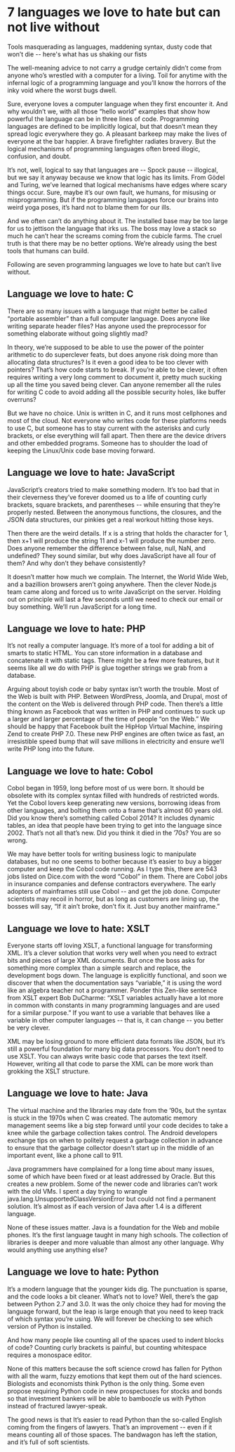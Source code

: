 # 7 languages we love to hate but can not live without

<!-- https://www.infoworld.com/article/3072163/application-development/7-programming-languages-we-love-to-hate-but-cant-live-without.html -->

Tools masquerading as languages, maddening syntax, dusty code that won’t die -- here's what has us shaking our fists

The well-meaning advice to not carry a grudge certainly didn’t come from anyone who’s wrestled with a computer for a living. Toil for anytime with the infernal logic of a programming language and you’ll know the horrors of the inky void where the worst bugs dwell.

Sure, everyone loves a computer language when they first encounter it. And why wouldn’t we, with all those “hello world” examples that show how powerful the language can be in three lines of code. Programming languages are defined to be implicitly logical, but that doesn’t mean they spread logic everywhere they go. A pleasant barkeep may make the lives of everyone at the bar happier. A brave firefighter radiates bravery. But the logical mechanisms of programming languages often breed illogic, confusion, and doubt.

It’s not, well, logical to say that languages are -- Spock pause -- illogical, but we say it anyway because we know that logic has its limits. From Gödel and Turing, we’ve learned that logical mechanisms have edges where scary things occur. Sure, maybe it’s our own fault, we humans, for misusing or misprogramming. But if the programming languages force our brains into weird yoga poses, it’s hard not to blame them for our ills.

And we often can’t do anything about it. The installed base may be too large for us to jettison the language that irks us. The boss may love a stack so much he can’t hear the screams coming from the cubicle farms. The cruel truth is that there may be no better options. We’re already using the best tools that humans can build.

Following are seven programming languages we love to hate but can’t live without.

## Language we love to hate: C

There are so many issues with a language that might better be called “portable assembler” than a full computer language. Does anyone like writing separate header files? Has anyone used the preprocessor for something elaborate without going slightly mad?

In theory, we’re supposed to be able to use the power of the pointer arithmetic to do superclever feats, but does anyone risk doing more than allocating data structures? Is it even a good idea to be too clever with pointers? That’s how code starts to break. If you’re able to be clever, it often requires writing a very long comment to document it, pretty much sucking up all the time you saved being clever. Can anyone remember all the rules for writing C code to avoid adding all the possible security holes, like buffer overruns?

But we have no choice. Unix is written in C, and it runs most cellphones and most of the cloud. Not everyone who writes code for these platforms needs to use C, but someone has to stay current with the asterisks and curly brackets, or else everything will fall apart. Then there are the device drivers and other embedded programs. Someone has to shoulder the load of keeping the Linux/Unix code base moving forward.

## Language we love to hate: JavaScript

JavaScript’s creators tried to make something modern. It’s too bad that in their cleverness they’ve forever doomed us to a life of counting curly brackets, square brackets, and parentheses -- while ensuring that they’re properly nested. Between the anonymous functions, the closures, and the JSON data structures, our pinkies get a real workout hitting those keys.

Then there are the weird details. If x is a string that holds the character for 1, then x+1 will produce the string 11 and x-1 will produce the number zero. Does anyone remember the difference between false, null, NaN, and undefined? They sound similar, but why does JavaScript have all four of them? And why don’t they behave consistently?

It doesn’t matter how much we complain. The Internet, the World Wide Web, and a bazillion browsers aren’t going anywhere. Then the clever Node.js team came along and forced us to write JavaScript on the server. Holding out on principle will last a few seconds until we need to check our email or buy something. We’ll run JavaScript for a long time.

## Language we love to hate: PHP

It’s not really a computer language. It’s more of a tool for adding a bit of smarts to static HTML. You can store information in a database and concatenate it with static tags. There might be a few more features, but it seems like all we do with PHP is glue together strings we grab from a database.

Arguing about toyish code or baby syntax isn’t worth the trouble. Most of the Web is built with PHP. Between WordPress, Joomla, and Drupal, most of the content on the Web is delivered through PHP code. Then there’s a little thing known as Facebook that was written in PHP and continues to suck up a larger and larger percentage of the time of people “on the Web.” We should be happy that Facebook built the HipHop Virtual Machine, inspiring Zend to create PHP 7.0. These new PHP engines are often twice as fast, an irresistible speed bump that will save millions in electricity and ensure we’ll write PHP long into the future.

## Language we love to hate: Cobol

Cobol began in 1959, long before most of us were born. It should be obsolete with its complex syntax filled with hundreds of restricted words. Yet the Cobol lovers keep generating new versions, borrowing ideas from other languages, and bolting them onto a frame that’s almost 60 years old. Did you know there’s something called Cobol 2014? It includes dynamic tables, an idea that people have been trying to get into the language since 2002. That’s not all that’s new. Did you think it died in the ’70s? You are so wrong.

We may have better tools for writing business logic to manipulate databases, but no one seems to bother because it’s easier to buy a bigger computer and keep the Cobol code running. As I type this, there are 543 jobs listed on Dice.com with the word “Cobol” in them. There are Cobol jobs in insurance companies and defense contractors everywhere. The early adopters of mainframes still use Cobol -- and get the job done. Computer scientists may recoil in horror, but as long as customers are lining up, the bosses will say, “If it ain’t broke, don’t fix it. Just buy another mainframe.”

## Language we love to hate: XSLT

Everyone starts off loving XSLT, a functional language for transforming XML. It’s a clever solution that works very well when you need to extract bits and pieces of large XML documents. But once the boss asks for something more complex than a simple search and replace, the development bogs down. The language is explicitly functional, and soon we discover that when the documentation says “variable,” it is using the word like an algebra teacher not a programmer. Ponder this Zen-like sentence from XSLT expert Bob DuCharme: “XSLT variables actually have a lot more in common with constants in many programming languages and are used for a similar purpose.” If you want to use a variable that behaves like a variable in other computer languages -- that is, it can change -- you better be very clever.

XML may be losing ground to more efficient data formats like JSON, but it’s still a powerful foundation for many big data processors. You don’t need to use XSLT. You can always write basic code that parses the text itself. However, writing all that code to parse the XML can be more work than grokking the XSLT structure.

## Language we love to hate: Java

The virtual machine and the libraries may date from the ’90s, but the syntax is stuck in the 1970s when C was created. The automatic memory management seems like a big step forward until your code decides to take a knee while the garbage collection takes control. The Android developers exchange tips on when to politely request a garbage collection in advance to ensure that the garbage collector doesn’t start up in the middle of an important event, like a phone call to 911.

Java programmers have complained for a long time about many issues, some of which have been fixed or at least addressed by Oracle. But this creates a new problem. Some of the newer code and libraries can’t work with the old VMs. I spent a day trying to wrangle java.lang.UnsupportedClassVersionError but could not find a permanent solution. It’s almost as if each version of Java after 1.4 is a different language.

None of these issues matter. Java is a foundation for the Web and mobile phones. It’s the first language taught in many high schools. The collection of libraries is deeper and more valuable than almost any other language. Why would anything use anything else?

## Language we love to hate: Python

It’s a modern language that the younger kids dig. The punctuation is sparse, and the code looks a bit cleaner. What’s not to love? Well, there’s the gap between Python 2.7 and 3.0. It was the only choice they had for moving the language forward, but the leap is large enough that you need to keep track of which syntax you’re using. We will forever be checking to see which version of Python is installed.

And how many people like counting all of the spaces used to indent blocks of code? Counting curly brackets is painful, but counting whitespace requires a monospace editor.

None of this matters because the soft science crowd has fallen for Python with all the warm, fuzzy emotions that kept them out of the hard sciences. Biologists and economists think Python is the only thing. Some even propose requiring Python code in new prospectuses for stocks and bonds so that investment bankers will be able to bamboozle us with Python instead of fractured lawyer-speak.

The good news is that It’s easier to read Python than the so-called English coming from the fingers of lawyers. That’s an improvement -- even if it means counting all of those spaces. The bandwagon has left the station, and it’s full of soft scientists.